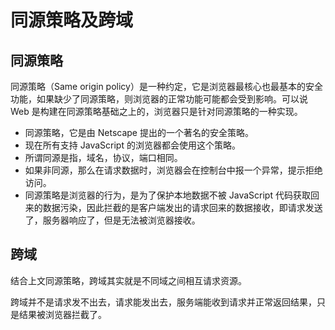 # 同源策略及跨域

<a name="lyQiR"></a>
## 同源策略

同源策略（Same origin policy）是一种约定，它是浏览器最核心也最基本的安全功能，如果缺少了同源策略，则浏览器的正常功能可能都会受到影响。可以说 Web 是构建在同源策略基础之上的，浏览器只是针对同源策略的一种实现。

- 同源策略，它是由 Netscape 提出的一个著名的安全策略。
- 现在所有支持 JavaScript 的浏览器都会使用这个策略。
- 所谓同源是指，域名，协议，端口相同。
- 如果非同源，那么在请求数据时，浏览器会在控制台中报一个异常，提示拒绝访问。
- 同源策略是浏览器的行为，是为了保护本地数据不被 JavaScript 代码获取回来的数据污染，因此拦截的是客户端发出的请求回来的数据接收，即请求发送了，服务器响应了，但是无法被浏览器接收。

<a name="U4UJ4"></a>
## 跨域

结合上文同源策略，跨域其实就是不同域之间相互请求资源。

跨域并不是请求发不出去，请求能发出去，服务端能收到请求并正常返回结果，只是结果被浏览器拦截了。


